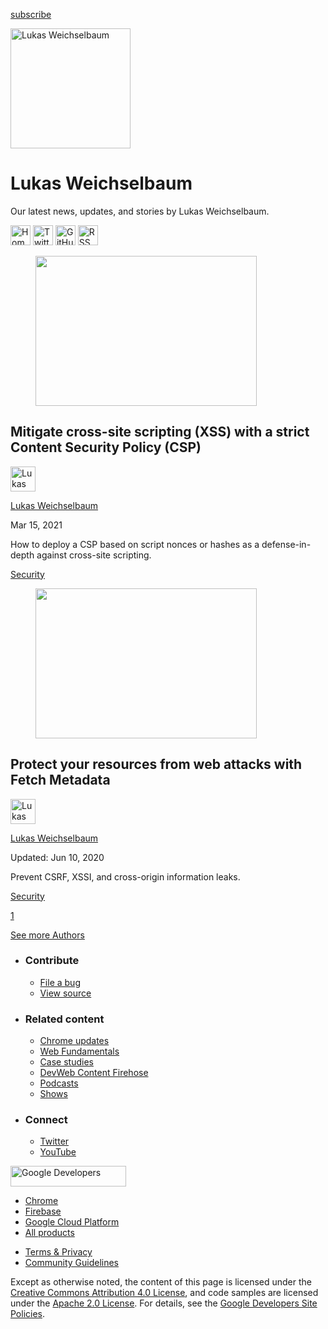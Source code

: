 <a href="/newsletter/" class="gc-analytics-event w-actions__fab w-actions__fab--subscribe"><span>subscribe</span></a>

<img src="https://web-dev.imgix.net/image/admin/SR3DdHwfeqxp5k9ojcr6.jpg?auto=format" alt="Lukas Weichselbaum" class="w-author-page__image" sizes="(min-width: 481px) 192px, 128px" srcset="https://web-dev.imgix.net/image/admin/SR3DdHwfeqxp5k9ojcr6.jpg?auto=format&amp;w=128 128w, https://web-dev.imgix.net/image/admin/SR3DdHwfeqxp5k9ojcr6.jpg?auto=format&amp;w=146 146w, https://web-dev.imgix.net/image/admin/SR3DdHwfeqxp5k9ojcr6.jpg?auto=format&amp;w=166 166w, https://web-dev.imgix.net/image/admin/SR3DdHwfeqxp5k9ojcr6.jpg?auto=format&amp;w=190 190w, https://web-dev.imgix.net/image/admin/SR3DdHwfeqxp5k9ojcr6.jpg?auto=format&amp;w=216 216w, https://web-dev.imgix.net/image/admin/SR3DdHwfeqxp5k9ojcr6.jpg?auto=format&amp;w=246 246w, https://web-dev.imgix.net/image/admin/SR3DdHwfeqxp5k9ojcr6.jpg?auto=format&amp;w=281 281w, https://web-dev.imgix.net/image/admin/SR3DdHwfeqxp5k9ojcr6.jpg?auto=format&amp;w=320 320w, https://web-dev.imgix.net/image/admin/SR3DdHwfeqxp5k9ojcr6.jpg?auto=format&amp;w=365 365w, https://web-dev.imgix.net/image/admin/SR3DdHwfeqxp5k9ojcr6.jpg?auto=format&amp;w=384 384w" width="192" height="192" />

# Lukas Weichselbaum

Our latest news, updates, and stories by Lukas Weichselbaum.

<a href="https://webappsec.dev" class="w-author-page__link"><img src="/images/icons/language.svg" alt="Homepage" class="w-author-page__icon" width="32" height="32" /></a> <a href="https://twitter.com/we1x" class="w-author-page__link"><img src="/images/icons/twitter.svg" alt="Twitter" class="w-author-page__icon" width="32" height="32" /></a> <a href="https://github.com/lweichselbaum" class="w-author-page__link"><img src="/images/icons/github.svg" alt="GitHub" class="w-author-page__icon" width="32" height="32" /></a> <a href="/authors/lwe/feed.xml" class="w-author-page__link"><img src="/images/icons/rss.svg" alt="RSS Feed" class="w-author-page__icon" width="32" height="32" /></a>

<a href="/strict-csp/" class="w-card-base__link"></a>

<figure><img src="https://web-dev.imgix.net/image/3lmWcR1VGYVMicNlBh4aZWBTcSg1/mhE0NYvP3JFyvNyiQ1dj.jpg?auto=format&amp;fit=crop&amp;h=240&amp;w=354" class="w-card-base__image" sizes="(min-width: 354px) 354px, calc(100vw - 48px)" srcset="https://web-dev.imgix.net/image/3lmWcR1VGYVMicNlBh4aZWBTcSg1/mhE0NYvP3JFyvNyiQ1dj.jpg?fit=crop&amp;h=240&amp;w=354&amp;auto=format&amp;dpr=1&amp;q=75, https://web-dev.imgix.net/image/3lmWcR1VGYVMicNlBh4aZWBTcSg1/mhE0NYvP3JFyvNyiQ1dj.jpg?fit=crop&amp;h=240&amp;w=354&amp;auto=format&amp;dpr=2&amp;q=50 2x, https://web-dev.imgix.net/image/3lmWcR1VGYVMicNlBh4aZWBTcSg1/mhE0NYvP3JFyvNyiQ1dj.jpg?fit=crop&amp;h=240&amp;w=354&amp;auto=format&amp;dpr=3&amp;q=35 3x, https://web-dev.imgix.net/image/3lmWcR1VGYVMicNlBh4aZWBTcSg1/mhE0NYvP3JFyvNyiQ1dj.jpg?fit=crop&amp;h=240&amp;w=354&amp;auto=format&amp;dpr=4&amp;q=23 4x, https://web-dev.imgix.net/image/3lmWcR1VGYVMicNlBh4aZWBTcSg1/mhE0NYvP3JFyvNyiQ1dj.jpg?fit=crop&amp;h=240&amp;w=354&amp;auto=format&amp;dpr=5&amp;q=20 5x" width="354" height="240" /></figure>

<a href="/strict-csp/" class="w-card-base__link"></a>

## Mitigate cross-site scripting (XSS) with a strict Content Security Policy (CSP)

[<img src="https://web-dev.imgix.net/image/admin/SR3DdHwfeqxp5k9ojcr6.jpg?auto=format&amp;fit=crop&amp;h=40&amp;w=40" alt="Lukas Weichselbaum" class="w-author__image w-author__image--small" sizes="(min-width: 40px) 40px, calc(100vw - 48px)" srcset="https://web-dev.imgix.net/image/admin/SR3DdHwfeqxp5k9ojcr6.jpg?fit=crop&amp;h=40&amp;w=40&amp;auto=format&amp;dpr=1&amp;q=75, https://web-dev.imgix.net/image/admin/SR3DdHwfeqxp5k9ojcr6.jpg?fit=crop&amp;h=40&amp;w=40&amp;auto=format&amp;dpr=2&amp;q=50 2x, https://web-dev.imgix.net/image/admin/SR3DdHwfeqxp5k9ojcr6.jpg?fit=crop&amp;h=40&amp;w=40&amp;auto=format&amp;dpr=3&amp;q=35 3x, https://web-dev.imgix.net/image/admin/SR3DdHwfeqxp5k9ojcr6.jpg?fit=crop&amp;h=40&amp;w=40&amp;auto=format&amp;dpr=4&amp;q=23 4x, https://web-dev.imgix.net/image/admin/SR3DdHwfeqxp5k9ojcr6.jpg?fit=crop&amp;h=40&amp;w=40&amp;auto=format&amp;dpr=5&amp;q=20 5x" width="40" height="40" />](/authors/lwe/)

<span class="w-author__name"><a href="/authors/lwe/" class="w-author__name-link">Lukas Weichselbaum</a></span>

Mar 15, 2021

<a href="/strict-csp/" class="w-card-base__link"></a>

How to deploy a CSP based on script nonces or hashes as a defense-in-depth against cross-site scripting.

<a href="/tags/security/" class="w-chip">Security</a>

<a href="/fetch-metadata/" class="w-card-base__link"></a>

<figure><img src="https://web-dev.imgix.net/image/admin/El8ytnIgMDWVzdsglcfv.jpg?auto=format&amp;fit=crop&amp;h=240&amp;w=354" class="w-card-base__image" sizes="(min-width: 354px) 354px, calc(100vw - 48px)" srcset="https://web-dev.imgix.net/image/admin/El8ytnIgMDWVzdsglcfv.jpg?fit=crop&amp;h=240&amp;w=354&amp;auto=format&amp;dpr=1&amp;q=75, https://web-dev.imgix.net/image/admin/El8ytnIgMDWVzdsglcfv.jpg?fit=crop&amp;h=240&amp;w=354&amp;auto=format&amp;dpr=2&amp;q=50 2x, https://web-dev.imgix.net/image/admin/El8ytnIgMDWVzdsglcfv.jpg?fit=crop&amp;h=240&amp;w=354&amp;auto=format&amp;dpr=3&amp;q=35 3x, https://web-dev.imgix.net/image/admin/El8ytnIgMDWVzdsglcfv.jpg?fit=crop&amp;h=240&amp;w=354&amp;auto=format&amp;dpr=4&amp;q=23 4x, https://web-dev.imgix.net/image/admin/El8ytnIgMDWVzdsglcfv.jpg?fit=crop&amp;h=240&amp;w=354&amp;auto=format&amp;dpr=5&amp;q=20 5x" width="354" height="240" /></figure>

<a href="/fetch-metadata/" class="w-card-base__link"></a>

## Protect your resources from web attacks with Fetch Metadata

[<img src="https://web-dev.imgix.net/image/admin/SR3DdHwfeqxp5k9ojcr6.jpg?auto=format&amp;fit=crop&amp;h=40&amp;w=40" alt="Lukas Weichselbaum" class="w-author__image w-author__image--small" sizes="(min-width: 40px) 40px, calc(100vw - 48px)" srcset="https://web-dev.imgix.net/image/admin/SR3DdHwfeqxp5k9ojcr6.jpg?fit=crop&amp;h=40&amp;w=40&amp;auto=format&amp;dpr=1&amp;q=75, https://web-dev.imgix.net/image/admin/SR3DdHwfeqxp5k9ojcr6.jpg?fit=crop&amp;h=40&amp;w=40&amp;auto=format&amp;dpr=2&amp;q=50 2x, https://web-dev.imgix.net/image/admin/SR3DdHwfeqxp5k9ojcr6.jpg?fit=crop&amp;h=40&amp;w=40&amp;auto=format&amp;dpr=3&amp;q=35 3x, https://web-dev.imgix.net/image/admin/SR3DdHwfeqxp5k9ojcr6.jpg?fit=crop&amp;h=40&amp;w=40&amp;auto=format&amp;dpr=4&amp;q=23 4x, https://web-dev.imgix.net/image/admin/SR3DdHwfeqxp5k9ojcr6.jpg?fit=crop&amp;h=40&amp;w=40&amp;auto=format&amp;dpr=5&amp;q=20 5x" width="40" height="40" />](/authors/lwe/)

<span class="w-author__name"><a href="/authors/lwe/" class="w-author__name-link">Lukas Weichselbaum</a></span>

Updated: Jun 10, 2020

<a href="/fetch-metadata/" class="w-card-base__link"></a>

Prevent CSRF, XSSI, and cross-origin information leaks.

<a href="/tags/security/" class="w-chip">Security</a>

<a href="/authors/lwe/" class="w-pagination__link w-pagination__link--active">1</a>

<a href="/authors" class="w-button">See more Authors</a>

- ### Contribute

  - <a href="https://github.com/GoogleChrome/web.dev/issues/new?assignees=&amp;labels=bug&amp;template=bug_report.md&amp;title=" class="w-footer__linkbox-link">File a bug</a>
  - <a href="https://github.com/googlechrome/web.dev" class="w-footer__linkbox-link">View source</a>

- ### Related content

  - <a href="https://blog.chromium.org/" class="w-footer__linkbox-link">Chrome updates</a>
  - <a href="https://developers.google.com/web/" class="w-footer__linkbox-link">Web Fundamentals</a>
  - <a href="https://developers.google.com/web/showcase/" class="w-footer__linkbox-link">Case studies</a>
  - <a href="https://devwebfeed.appspot.com/" class="w-footer__linkbox-link">DevWeb Content Firehose</a>
  - <a href="/podcasts/" class="w-footer__linkbox-link">Podcasts</a>
  - <a href="/shows/" class="w-footer__linkbox-link">Shows</a>

- ### Connect

  - <a href="https://www.twitter.com/ChromiumDev" class="w-footer__linkbox-link">Twitter</a>
  - <a href="https://www.youtube.com/user/ChromeDevelopers" class="w-footer__linkbox-link">YouTube</a>

<a href="https://developers.google.com/" class="w-footer__utility-logo-link"><img src="/images/lockup-color.png" alt="Google Developers" class="w-footer__utility-logo" width="185" height="33" /></a>

- <a href="https://developer.chrome.com/" class="w-footer__utility-link">Chrome</a>
- <a href="https://firebase.google.com/" class="w-footer__utility-link">Firebase</a>
- <a href="https://cloud.google.com/" class="w-footer__utility-link">Google Cloud Platform</a>
- <a href="https://developers.google.com/products" class="w-footer__utility-link">All products</a>

<!-- -->

- <a href="https://policies.google.com/" class="w-footer__utility-link">Terms &amp; Privacy</a>
- <a href="/community-guidelines/" class="w-footer__utility-link">Community Guidelines</a>

Except as otherwise noted, the content of this page is licensed under the [Creative Commons Attribution 4.0 License](https://creativecommons.org/licenses/by/4.0/), and code samples are licensed under the [Apache 2.0 License](https://www.apache.org/licenses/LICENSE-2.0). For details, see the [Google Developers Site Policies](https://developers.google.com/terms/site-policies).
